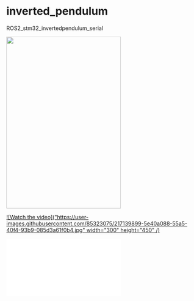 # inverted_pendulum
ROS2_stm32_invertedpendulum_serial


<img src="https://user-images.githubusercontent.com/85323075/217139899-5e40a088-55a5-40f4-93b9-085d3a61f0b4.jpg" width="300" height="450" />

[![Watch the video]("https://user-images.githubusercontent.com/85323075/217139899-5e40a088-55a5-40f4-93b9-085d3a61f0b4.jpg" width="300" height="450" /)](https://www.bilibili.com/video/BV1UG4y1T7iE/)

<iframe src="//player.bilibili.com/player.html?aid=821494799&bvid=BV1UG4y1T7iE&cid=997709623&page=1" scrolling="no" border="0" frameborder="no" framespacing="0" allowfullscreen="true"> </iframe>
